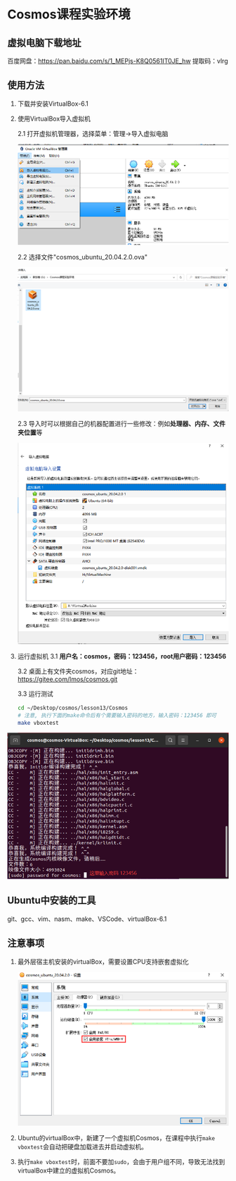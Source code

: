 # Cosmos课程实验环境

## 虚拟电脑下载地址

百度网盘：https://pan.baidu.com/s/1_MEPjs-K8Q0561IT0JE_hw 
提取码：vlrg

## 使用方法

1. 下载并安装VirtualBox-6.1

2. 使用VirtualBox导入虚拟机

   2.1 打开虚拟机管理器，选择菜单：管理->导入虚拟电脑

   ![1631259860237](Pic/1631259860237.png)

   2.2 选择文件"cosmos_ubuntu_20.04.2.0.ova"

   ![1631260052416](Pic/1631260052416.png)

   2.3 导入时可以根据自己的机器配置进行一些修改：例如**处理器、内存、文件夹位置**等
   
   ![1631260360132](Pic/1631260360132.png)
   
3. 运行虚拟机
   3.1 **用户名：cosmos，密码：123456，root用户密码：123456**
   
   3.2 桌面上有文件夹cosmos，对应git地址：https://gitee.com/lmos/cosmos.git

   3.3 运行测试
   
   ```bash
   cd ~/Desktop/cosmos/lesson13/Cosmos
   # 注意, 执行下面的make命令后有个需要输入密码的地方，输入密码：123456 即可
   make vboxtest
   ```
   

![1631278754479](Pic/1631278705326.png)

## Ubuntu中安装的工具

git、gcc、vim、nasm、make、VSCode、virtualBox-6.1

## 注意事项

1. 最外层宿主机安装的virtualBox，需要设置CPU支持嵌套虚拟化

   ![1631278320474](Pic/1631278320474.png)

2. Ubuntu的virtualBox中，新建了一个虚拟机Cosmos，在课程中执行```make vboxtest```会自动把硬盘加载进去并启动虚拟机。

3. 执行```make vboxtest```时，前面不要加```sudo```，会由于用户组不同，导致无法找到virtualBox中建立的虚拟机Cosmos。

